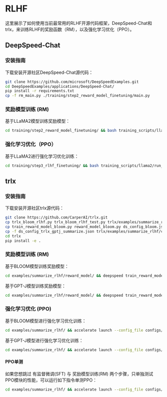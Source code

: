 # RLHF
这里展示了如何使用当前最常用的RLHF开源代码框架，DeepSpeed-Chat和trlx，来训练RLHF的奖励函数（RM），以及强化学习优化（PPO）。

## DeepSpeed-Chat

### 安装指南

下载安装开源社区DeepSpeed-Chat源代码：
```bash
git clone https://github.com/microsoft/DeepSpeedExamples.git
cd DeepSpeedExamples/applications/DeepSpeed-Chat/
pip install -r requirements.txt
cp -f rm_main.py ./training/step2_reward_model_finetuning/main.py
```

### 奖励模型训练 (RM)
基于LLaMA2模型训练奖励模型：
```bash
cd training/step2_reward_model_finetuning/ && bash training_scripts/llama2/run_llama2_7b.sh
```

### 强化学习优化（PPO）
基于LLaMA2进行强化学习优化训练：
```bash
cd training/step3_rlhf_finetuning/ && bash training_scripts/llama2/run_llama2_7b_lora.sh
```

## trlx

### 安装指南

下载安装开源社区trlx源代码：
```bash
git clone https://github.com/CarperAI/trlx.git
cp trlx_bloom_rlhf.py trlx_bloom_rlhf_test.py trlx/examples/summarize_rlhf/
cp train_reward_model_bloom.py reward_model_bloom.py ds_config_bloom.json trlx/examples/summarize_rlhf/reward_model/
cp -f ds_config_trlx_gptj_summarize.json trlx/examples/summarize_rlhf/configs/
cd trlx
pip install -e .
```

### 奖励模型训练 (RM)
基于BLOOM模型训练奖励模型：
```bash
cd examples/summarize_rlhf/reward_model/ && deepspeed train_reward_model_bloom.py
```
基于GPT-J模型训练奖励模型：
```bash
cd examples/summarize_rlhf/reward_model/ && deepspeed train_reward_model_gptj.py
```

### 强化学习优化 (PPO)
基于BLOOM模型进行强化学习优化训练：
```bash
cd examples/summarize_rlhf/ && accelerate launch --config_file configs/default_accelerate_config.yaml trlx_bloom_rlhf.py
```
基于GPT-J模型进行强化学习优化训练：
```bash
cd examples/summarize_rlhf/ && accelerate launch --config_file configs/default_accelerate_config.yaml trlx_gptj_text_summarization.py
```

#### PPO单测
如果您想跳过 有监督微调(SFT) 与 奖励模型训练(RM) 两个步骤，只单独测试PPO模块的性能，可以运行如下指令单测PPO：
```bash
cd examples/summarize_rlhf/ && accelerate launch --config_file configs/default_accelerate_config.yaml trlx_bloom_rlhf_test.py
```
